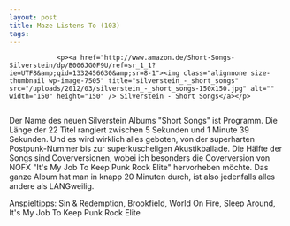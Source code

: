 ```yaml
---
layout: post
title: Maze Listens To (103)
tags:
---
```



                <p><a href="http://www.amazon.de/Short-Songs-Silverstein/dp/B006JG0F9U/ref=sr_1_1?ie=UTF8&amp;qid=1332456630&amp;sr=8-1"><img class="alignnone size-thumbnail wp-image-7505" title="silverstein_-_short_songs" src="/uploads/2012/03/silverstein_-_short_songs-150x150.jpg" alt="" width="150" height="150" /> Silverstein - Short Songs</a></p>
<img src="/uploads/2010/02/maze_listens_to_5stars.png" alt="" />
<p>Der Name des neuen Silverstein Albums &quot;Short Songs&quot; ist Programm. Die Länge der 22 Titel rangiert zwischen 5 Sekunden und 1 Minute 39 Sekunden. Und es wird wirklich alles geboten, von der superharten Postpunk-Nummer bis zur superkuscheligen Akustikballade. Die Hälfte der Songs sind Coverversionen, wobei ich besonders die Coverversion von NOFX &quot;It's My Job To Keep Punk Rock Elite&quot; hervorheben möchte. Das ganze Album hat man in knapp 20 Minuten durch, ist also jedenfalls alles andere als LANGweilig.</p>
<p>Anspieltipps: Sin &amp; Redemption, Brookfield, World On Fire, Sleep Around, It's My Job To Keep Punk Rock Elite</p>
